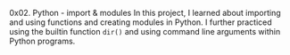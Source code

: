 0x02. Python - import & modules
In this project, I learned about importing and using functions and creating
modules in Python. I further practiced using the builtin function
`dir()` and using command line arguments within Python programs.

